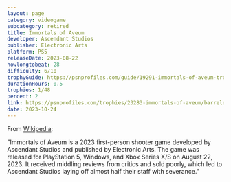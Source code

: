```yaml
---
layout: page
category: videogame
subcategory: retired
title: Immortals of Aveum
developer: Ascendant Studios
publisher: Electronic Arts
platform: PS5
releaseDate: 2023-08-22
howlongtobeat: 28
difficulty: 6/10
trophyGuide: https://psnprofiles.com/guide/19291-immortals-of-aveum-trophy-guide
durationHours: 0.5
trophies: 1/48
percent: 2
link: https://psnprofiles.com/trophies/23283-immortals-of-aveum/barrelofjuice
date: 2023-10-24
---
```


From [Wikipedia](https://en.wikipedia.org/wiki/Immortals_of_Aveum):

"Immortals of Aveum is a 2023 first-person shooter game developed by Ascendant Studios and published by Electronic Arts. The game was released for PlayStation 5, Windows, and Xbox Series X/S on August 22, 2023. It received middling reviews from critics and sold poorly, which led to Ascendant Studios laying off almost half their staff with severance."
